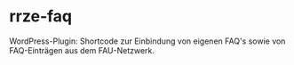 # rrze-faq
WordPress-Plugin: Shortcode zur Einbindung von eigenen FAQ's sowie von FAQ-Einträgen aus dem FAU-Netzwerk.

